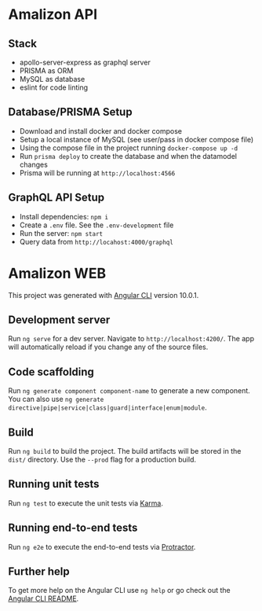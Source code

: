 # Amalizon API

## Stack
- apollo-server-express as graphql server
- PRISMA as ORM
- MySQL as database
- eslint for code linting

## Database/PRISMA Setup
- Download and install docker and docker compose
- Setup a local instance of MySQL (see user/pass in docker compose file)
- Using the compose file in the project running `docker-compose up -d`
- Run `prisma deploy` to create the database and when the datamodel changes
- Prisma will be running at `http://localhost:4566`

## GraphQL API Setup
- Install dependencies: `npm i`
- Create a `.env` file. See the `.env-development` file
- Run the server: `npm start`
- Query data from `http://locahost:4000/graphql`


# Amalizon WEB

This project was generated with [Angular CLI](https://github.com/angular/angular-cli) version 10.0.1.

## Development server

Run `ng serve` for a dev server. Navigate to `http://localhost:4200/`. The app will automatically reload if you change any of the source files.

## Code scaffolding

Run `ng generate component component-name` to generate a new component. You can also use `ng generate directive|pipe|service|class|guard|interface|enum|module`.

## Build

Run `ng build` to build the project. The build artifacts will be stored in the `dist/` directory. Use the `--prod` flag for a production build.

## Running unit tests

Run `ng test` to execute the unit tests via [Karma](https://karma-runner.github.io).

## Running end-to-end tests

Run `ng e2e` to execute the end-to-end tests via [Protractor](http://www.protractortest.org/).

## Further help

To get more help on the Angular CLI use `ng help` or go check out the [Angular CLI README](https://github.com/angular/angular-cli/blob/master/README.md).